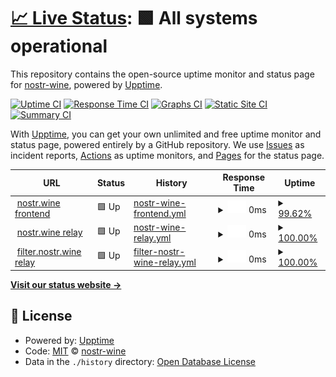 # [📈 Live Status](https://nostr-wine.github.io/uptime): <!--live status--> **🟩 All systems operational**

This repository contains the open-source uptime monitor and status page for [nostr-wine](https://nostr-wine.github.io/uptime), powered by [Upptime](https://github.com/upptime/upptime).

[![Uptime CI](https://github.com/nostr-wine/uptime/workflows/Uptime%20CI/badge.svg)](https://github.com/nostr-wine/uptime/actions?query=workflow%3A%22Uptime+CI%22)
[![Response Time CI](https://github.com/nostr-wine/uptime/workflows/Response%20Time%20CI/badge.svg)](https://github.com/nostr-wine/uptime/actions?query=workflow%3A%22Response+Time+CI%22)
[![Graphs CI](https://github.com/nostr-wine/uptime/workflows/Graphs%20CI/badge.svg)](https://github.com/nostr-wine/uptime/actions?query=workflow%3A%22Graphs+CI%22)
[![Static Site CI](https://github.com/nostr-wine/uptime/workflows/Static%20Site%20CI/badge.svg)](https://github.com/nostr-wine/uptime/actions?query=workflow%3A%22Static+Site+CI%22)
[![Summary CI](https://github.com/nostr-wine/uptime/workflows/Summary%20CI/badge.svg)](https://github.com/nostr-wine/uptime/actions?query=workflow%3A%22Summary+CI%22)

With [Upptime](https://upptime.js.org), you can get your own unlimited and free uptime monitor and status page, powered entirely by a GitHub repository. We use [Issues](https://github.com/nostr-wine/uptime/issues) as incident reports, [Actions](https://github.com/nostr-wine/uptime/actions) as uptime monitors, and [Pages](https://nostr-wine.github.io/uptime) for the status page.

<!--start: status pages-->
<!-- This summary is generated by Upptime (https://github.com/upptime/upptime) -->
<!-- Do not edit this manually, your changes will be overwritten -->
<!-- prettier-ignore -->
| URL | Status | History | Response Time | Uptime |
| --- | ------ | ------- | ------------- | ------ |
| <img alt="" src="https://icons.duckduckgo.com/ip3/nostr.wine.ico" height="13"> [nostr.wine frontend](https://nostr.wine) | 🟩 Up | [nostr-wine-frontend.yml](https://github.com/nostr-wine/uptime/commits/HEAD/history/nostr-wine-frontend.yml) | <details><summary><img alt="Response time graph" src="./graphs/nostr-wine-frontend/response-time-week.png" height="20"> 0ms</summary><br><a href="https://nostr-wine.github.io/uptime/history/nostr-wine-frontend"><img alt="Response time 0" src="https://img.shields.io/endpoint?url=https%3A%2F%2Fraw.githubusercontent.com%2Fnostr-wine%2Fuptime%2FHEAD%2Fapi%2Fnostr-wine-frontend%2Fresponse-time.json"></a><br><a href="https://nostr-wine.github.io/uptime/history/nostr-wine-frontend"><img alt="24-hour response time 0" src="https://img.shields.io/endpoint?url=https%3A%2F%2Fraw.githubusercontent.com%2Fnostr-wine%2Fuptime%2FHEAD%2Fapi%2Fnostr-wine-frontend%2Fresponse-time-day.json"></a><br><a href="https://nostr-wine.github.io/uptime/history/nostr-wine-frontend"><img alt="7-day response time 0" src="https://img.shields.io/endpoint?url=https%3A%2F%2Fraw.githubusercontent.com%2Fnostr-wine%2Fuptime%2FHEAD%2Fapi%2Fnostr-wine-frontend%2Fresponse-time-week.json"></a><br><a href="https://nostr-wine.github.io/uptime/history/nostr-wine-frontend"><img alt="30-day response time 0" src="https://img.shields.io/endpoint?url=https%3A%2F%2Fraw.githubusercontent.com%2Fnostr-wine%2Fuptime%2FHEAD%2Fapi%2Fnostr-wine-frontend%2Fresponse-time-month.json"></a><br><a href="https://nostr-wine.github.io/uptime/history/nostr-wine-frontend"><img alt="1-year response time 0" src="https://img.shields.io/endpoint?url=https%3A%2F%2Fraw.githubusercontent.com%2Fnostr-wine%2Fuptime%2FHEAD%2Fapi%2Fnostr-wine-frontend%2Fresponse-time-year.json"></a></details> | <details><summary><a href="https://nostr-wine.github.io/uptime/history/nostr-wine-frontend">99.62%</a></summary><a href="https://nostr-wine.github.io/uptime/history/nostr-wine-frontend"><img alt="All-time uptime 99.66%" src="https://img.shields.io/endpoint?url=https%3A%2F%2Fraw.githubusercontent.com%2Fnostr-wine%2Fuptime%2FHEAD%2Fapi%2Fnostr-wine-frontend%2Fuptime.json"></a><br><a href="https://nostr-wine.github.io/uptime/history/nostr-wine-frontend"><img alt="24-hour uptime 100.00%" src="https://img.shields.io/endpoint?url=https%3A%2F%2Fraw.githubusercontent.com%2Fnostr-wine%2Fuptime%2FHEAD%2Fapi%2Fnostr-wine-frontend%2Fuptime-day.json"></a><br><a href="https://nostr-wine.github.io/uptime/history/nostr-wine-frontend"><img alt="7-day uptime 99.62%" src="https://img.shields.io/endpoint?url=https%3A%2F%2Fraw.githubusercontent.com%2Fnostr-wine%2Fuptime%2FHEAD%2Fapi%2Fnostr-wine-frontend%2Fuptime-week.json"></a><br><a href="https://nostr-wine.github.io/uptime/history/nostr-wine-frontend"><img alt="30-day uptime 99.66%" src="https://img.shields.io/endpoint?url=https%3A%2F%2Fraw.githubusercontent.com%2Fnostr-wine%2Fuptime%2FHEAD%2Fapi%2Fnostr-wine-frontend%2Fuptime-month.json"></a><br><a href="https://nostr-wine.github.io/uptime/history/nostr-wine-frontend"><img alt="1-year uptime 99.66%" src="https://img.shields.io/endpoint?url=https%3A%2F%2Fraw.githubusercontent.com%2Fnostr-wine%2Fuptime%2FHEAD%2Fapi%2Fnostr-wine-frontend%2Fuptime-year.json"></a></details>
| <img alt="" src="https://icons.duckduckgo.com/ip3/nostr.wine.ico" height="13"> [nostr.wine relay](wss://nostr.wine) | 🟩 Up | [nostr-wine-relay.yml](https://github.com/nostr-wine/uptime/commits/HEAD/history/nostr-wine-relay.yml) | <details><summary><img alt="Response time graph" src="./graphs/nostr-wine-relay/response-time-week.png" height="20"> 0ms</summary><br><a href="https://nostr-wine.github.io/uptime/history/nostr-wine-relay"><img alt="Response time 0" src="https://img.shields.io/endpoint?url=https%3A%2F%2Fraw.githubusercontent.com%2Fnostr-wine%2Fuptime%2FHEAD%2Fapi%2Fnostr-wine-relay%2Fresponse-time.json"></a><br><a href="https://nostr-wine.github.io/uptime/history/nostr-wine-relay"><img alt="24-hour response time 0" src="https://img.shields.io/endpoint?url=https%3A%2F%2Fraw.githubusercontent.com%2Fnostr-wine%2Fuptime%2FHEAD%2Fapi%2Fnostr-wine-relay%2Fresponse-time-day.json"></a><br><a href="https://nostr-wine.github.io/uptime/history/nostr-wine-relay"><img alt="7-day response time 0" src="https://img.shields.io/endpoint?url=https%3A%2F%2Fraw.githubusercontent.com%2Fnostr-wine%2Fuptime%2FHEAD%2Fapi%2Fnostr-wine-relay%2Fresponse-time-week.json"></a><br><a href="https://nostr-wine.github.io/uptime/history/nostr-wine-relay"><img alt="30-day response time 0" src="https://img.shields.io/endpoint?url=https%3A%2F%2Fraw.githubusercontent.com%2Fnostr-wine%2Fuptime%2FHEAD%2Fapi%2Fnostr-wine-relay%2Fresponse-time-month.json"></a><br><a href="https://nostr-wine.github.io/uptime/history/nostr-wine-relay"><img alt="1-year response time 0" src="https://img.shields.io/endpoint?url=https%3A%2F%2Fraw.githubusercontent.com%2Fnostr-wine%2Fuptime%2FHEAD%2Fapi%2Fnostr-wine-relay%2Fresponse-time-year.json"></a></details> | <details><summary><a href="https://nostr-wine.github.io/uptime/history/nostr-wine-relay">100.00%</a></summary><a href="https://nostr-wine.github.io/uptime/history/nostr-wine-relay"><img alt="All-time uptime 100.00%" src="https://img.shields.io/endpoint?url=https%3A%2F%2Fraw.githubusercontent.com%2Fnostr-wine%2Fuptime%2FHEAD%2Fapi%2Fnostr-wine-relay%2Fuptime.json"></a><br><a href="https://nostr-wine.github.io/uptime/history/nostr-wine-relay"><img alt="24-hour uptime 100.00%" src="https://img.shields.io/endpoint?url=https%3A%2F%2Fraw.githubusercontent.com%2Fnostr-wine%2Fuptime%2FHEAD%2Fapi%2Fnostr-wine-relay%2Fuptime-day.json"></a><br><a href="https://nostr-wine.github.io/uptime/history/nostr-wine-relay"><img alt="7-day uptime 100.00%" src="https://img.shields.io/endpoint?url=https%3A%2F%2Fraw.githubusercontent.com%2Fnostr-wine%2Fuptime%2FHEAD%2Fapi%2Fnostr-wine-relay%2Fuptime-week.json"></a><br><a href="https://nostr-wine.github.io/uptime/history/nostr-wine-relay"><img alt="30-day uptime 100.00%" src="https://img.shields.io/endpoint?url=https%3A%2F%2Fraw.githubusercontent.com%2Fnostr-wine%2Fuptime%2FHEAD%2Fapi%2Fnostr-wine-relay%2Fuptime-month.json"></a><br><a href="https://nostr-wine.github.io/uptime/history/nostr-wine-relay"><img alt="1-year uptime 100.00%" src="https://img.shields.io/endpoint?url=https%3A%2F%2Fraw.githubusercontent.com%2Fnostr-wine%2Fuptime%2FHEAD%2Fapi%2Fnostr-wine-relay%2Fuptime-year.json"></a></details>
| <img alt="" src="https://icons.duckduckgo.com/ip3/filter.nostr.wine.ico" height="13"> [filter.nostr.wine relay](wss://filter.nostr.wine) | 🟩 Up | [filter-nostr-wine-relay.yml](https://github.com/nostr-wine/uptime/commits/HEAD/history/filter-nostr-wine-relay.yml) | <details><summary><img alt="Response time graph" src="./graphs/filter-nostr-wine-relay/response-time-week.png" height="20"> 0ms</summary><br><a href="https://nostr-wine.github.io/uptime/history/filter-nostr-wine-relay"><img alt="Response time 0" src="https://img.shields.io/endpoint?url=https%3A%2F%2Fraw.githubusercontent.com%2Fnostr-wine%2Fuptime%2FHEAD%2Fapi%2Ffilter-nostr-wine-relay%2Fresponse-time.json"></a><br><a href="https://nostr-wine.github.io/uptime/history/filter-nostr-wine-relay"><img alt="24-hour response time 0" src="https://img.shields.io/endpoint?url=https%3A%2F%2Fraw.githubusercontent.com%2Fnostr-wine%2Fuptime%2FHEAD%2Fapi%2Ffilter-nostr-wine-relay%2Fresponse-time-day.json"></a><br><a href="https://nostr-wine.github.io/uptime/history/filter-nostr-wine-relay"><img alt="7-day response time 0" src="https://img.shields.io/endpoint?url=https%3A%2F%2Fraw.githubusercontent.com%2Fnostr-wine%2Fuptime%2FHEAD%2Fapi%2Ffilter-nostr-wine-relay%2Fresponse-time-week.json"></a><br><a href="https://nostr-wine.github.io/uptime/history/filter-nostr-wine-relay"><img alt="30-day response time 0" src="https://img.shields.io/endpoint?url=https%3A%2F%2Fraw.githubusercontent.com%2Fnostr-wine%2Fuptime%2FHEAD%2Fapi%2Ffilter-nostr-wine-relay%2Fresponse-time-month.json"></a><br><a href="https://nostr-wine.github.io/uptime/history/filter-nostr-wine-relay"><img alt="1-year response time 0" src="https://img.shields.io/endpoint?url=https%3A%2F%2Fraw.githubusercontent.com%2Fnostr-wine%2Fuptime%2FHEAD%2Fapi%2Ffilter-nostr-wine-relay%2Fresponse-time-year.json"></a></details> | <details><summary><a href="https://nostr-wine.github.io/uptime/history/filter-nostr-wine-relay">100.00%</a></summary><a href="https://nostr-wine.github.io/uptime/history/filter-nostr-wine-relay"><img alt="All-time uptime 100.00%" src="https://img.shields.io/endpoint?url=https%3A%2F%2Fraw.githubusercontent.com%2Fnostr-wine%2Fuptime%2FHEAD%2Fapi%2Ffilter-nostr-wine-relay%2Fuptime.json"></a><br><a href="https://nostr-wine.github.io/uptime/history/filter-nostr-wine-relay"><img alt="24-hour uptime 100.00%" src="https://img.shields.io/endpoint?url=https%3A%2F%2Fraw.githubusercontent.com%2Fnostr-wine%2Fuptime%2FHEAD%2Fapi%2Ffilter-nostr-wine-relay%2Fuptime-day.json"></a><br><a href="https://nostr-wine.github.io/uptime/history/filter-nostr-wine-relay"><img alt="7-day uptime 100.00%" src="https://img.shields.io/endpoint?url=https%3A%2F%2Fraw.githubusercontent.com%2Fnostr-wine%2Fuptime%2FHEAD%2Fapi%2Ffilter-nostr-wine-relay%2Fuptime-week.json"></a><br><a href="https://nostr-wine.github.io/uptime/history/filter-nostr-wine-relay"><img alt="30-day uptime 100.00%" src="https://img.shields.io/endpoint?url=https%3A%2F%2Fraw.githubusercontent.com%2Fnostr-wine%2Fuptime%2FHEAD%2Fapi%2Ffilter-nostr-wine-relay%2Fuptime-month.json"></a><br><a href="https://nostr-wine.github.io/uptime/history/filter-nostr-wine-relay"><img alt="1-year uptime 100.00%" src="https://img.shields.io/endpoint?url=https%3A%2F%2Fraw.githubusercontent.com%2Fnostr-wine%2Fuptime%2FHEAD%2Fapi%2Ffilter-nostr-wine-relay%2Fuptime-year.json"></a></details>

<!--end: status pages-->

[**Visit our status website →**](https://nostr-wine.github.io/uptime)

## 📄 License

- Powered by: [Upptime](https://github.com/upptime/upptime)
- Code: [MIT](./LICENSE) © [nostr-wine](https://nostr-wine.github.io/uptime)
- Data in the `./history` directory: [Open Database License](https://opendatacommons.org/licenses/odbl/1-0/)
